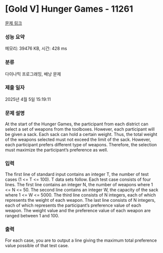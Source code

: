 # [Gold V] Hunger Games - 11261 

[문제 링크](https://www.acmicpc.net/problem/11261) 

### 성능 요약

메모리: 39476 KB, 시간: 428 ms

### 분류

다이나믹 프로그래밍, 배낭 문제

### 제출 일자

2025년 4월 5일 15:19:11

### 문제 설명

<p>At the start of the Hunger Games, the participant from each district can select a set of weapons from the toolboxes. However, each participant will be given a sack. Each sack can hold a certain weight. Thus, the total weight of the weapons selected must not exceed the limit of the sack. However, each participant prefers different type of weapons. Therefore, the selection must maximize the participant’s preference as well.</p>

### 입력 

 <p>The first line of standard input contains an integer T, the number of test cases (1 <= T <= 100). T data sets follow. Each test case consists of four lines. The first line contains an integer N, the number of weapons where 1 <= N <= 50. The second line contains an integer W, the capacity of the sack where 1 <= W <= 5000. The third line consists of N integers, each of which represents the weight of each weapon. The last line consists of N integers, each of which represents the participant’s preference value of each weapon. The weight value and the preference value of each weapon are ranged between 1 and 100.</p>

### 출력 

 <p>For each case, you are to output a line giving the maximum total preference value possible of that test case.</p>

